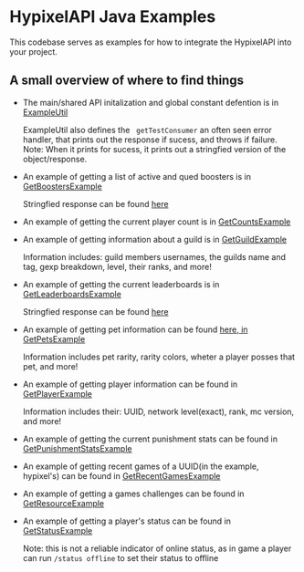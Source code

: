 # HypixelAPI Java Examples

This codebase serves as examples for how to integrate the HypixelAPI into your project.

## A small overview of where to find things 

- The main/shared API initalization and global constant defention is in [ExampleUtil](https://github.com/HypixelDev/PublicAPI/blob/master/hypixel-api-example/src/main/java/net/hypixel/api/example/ExampleUtil.java)

   ExampleUtil also defines the ` getTestConsumer` an often seen error handler, that prints out the response if sucess, and throws if failure.
  Note: When it prints for sucess, it prints out a stringfied version of the object/response.
- An example of getting a list of active and qued boosters is in [GetBoostersExample](https://github.com/HypixelDev/PublicAPI/blob/master/hypixel-api-example/src/main/java/net/hypixel/api/example/GetBoostersExample.java)

  Stringfied response can be found [here](https://github.com/HypixelDev/PublicAPI/blob/master/hypixel-api-core/src/main/java/net/hypixel/api/reply/BoostersReply.java#L87C1-L99C6)
- An example of getting the current player count is in [GetCountsExample](https://github.com/HypixelDev/PublicAPI/blob/master/hypixel-api-example/src/main/java/net/hypixel/api/example/GetCountsExample.java)
- An example of getting information about a guild is in [GetGuildExample](https://github.com/HypixelDev/PublicAPI/blob/master/hypixel-api-example/src/main/java/net/hypixel/api/example/GetGuildExample.java)

  Information includes: guild members usernames, the guilds name and tag, gexp breakdown, level, their ranks, and more!
- An example of getting the current leaderboards is in [GetLeaderboardsExample](https://github.com/HypixelDev/PublicAPI/blob/master/hypixel-api-example/src/main/java/net/hypixel/api/example/GetLeaderboardsExample.java)

  Stringfied response can be found [here](https://github.com/HypixelDev/PublicAPI/blob/master/hypixel-api-core/src/main/java/net/hypixel/api/reply/LeaderboardsReply.java#L55C1-L63C10)
- An example of getting pet information can be found [here, in GetPetsExample](https://github.com/firetrqck/PublicAPI/blob/master/hypixel-api-example/src/main/java/net/hypixel/api/example/GetPetsExample.java)

  Information includes pet rarity, rarity colors, wheter a player posses that pet, and more!
- An example of getting player information can be found in [GetPlayerExample](https://github.com/HypixelDev/PublicAPI/blob/master/hypixel-api-example/src/main/java/net/hypixel/api/example/GetPlayerExample.java)

  Information includes their: UUID, network level(exact), rank, mc version, and more!
- An example of getting the current punishment stats can be found in [GetPunishmentStatsExample](https://github.com/HypixelDev/PublicAPI/blob/master/hypixel-api-example/src/main/java/net/hypixel/api/example/GetPunishmentStatsExample.java)
- An example of getting recent games of a UUID(in the example, hypixel's) can be found in [GetRecentGamesExample](https://github.com/HypixelDev/PublicAPI/blob/master/hypixel-api-example/src/main/java/net/hypixel/api/example/GetRecentGamesExample.java)
<!-- in development and not much information available, done to my understanding -->
- An example of getting a games challenges can be found in [GetResourceExample](https://github.com/HypixelDev/PublicAPI/blob/master/hypixel-api-example/src/main/java/net/hypixel/api/example/GetResourceExample.java)
- An example of getting a player's status can be found in [GetStatusExample](https://github.com/HypixelDev/PublicAPI/blob/master/hypixel-api-example/src/main/java/net/hypixel/api/example/GetStatusExample.java)

  Note: this is not a reliable indicator of online status, as in game a player can run `/status offline` to set their status to offline

<!-- I have not the slightest clue what KeyInfoExample even is -->
